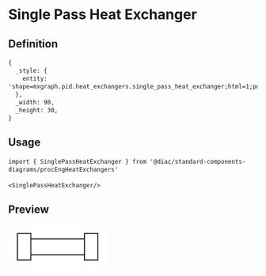 # Single Pass Heat Exchanger

## Definition

```
{
  _style: { 
    entity: 'shape=mxgraph.pid.heat_exchangers.single_pass_heat_exchanger;html=1;pointerEvents=1;align=center;verticalLabelPosition=bottom;verticalAlign=top;dashed=0;',
  },
  _width: 90,
  _height: 30,
}
```

## Usage

```
import { SinglePassHeatExchanger } from '@diac/standard-components-diagrams/procEngHeatExchangers'

<SinglePassHeatExchanger/>
```

## Preview

<img src="./single-pass-heat-exchanger.png" width="200"/>

